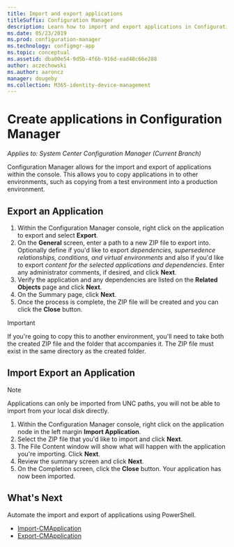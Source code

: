 ```yaml
---
title: Import and export applications
titleSuffix: Configuration Manager
description: Learn how to import and export applications in Configuration Manager to share between separate hierarchies.
ms.date: 05/23/2019
ms.prod: configuration-manager
ms.technology: configmgr-app
ms.topic: conceptual
ms.assetid: dba00e54-9d5b-4f6b-916d-ead48c66e288
author: aczechowski
ms.author: aaroncz
manager: dougeby
ms.collection: M365-identity-device-management
---
```


# Create applications in Configuration Manager

*Applies to: System Center Configuration Manager (Current Branch)*

Configuration Manager allows for the import and export of applications within the console.  This allows you to copy applications in to other environments, such as copying from a test environment into a production environment.

## <a name="bkmk_export"></a> Export an Application

1. Within the Configuration Manager console, right click on the application to export and select **Export**.
1. On the **General** screen, enter a path to a new ZIP file to export into.  Optionally define if you'd like to export *dependencies, supersedence relationships, conditions, and virtual environments* and also if you'd like to export *content for the selected applications and dependencies*.  Enter any administrator comments, if desired, and click **Next**.
1. Verify the application and any dependencies are listed on the **Related Objects** page and click **Next**.
1. On the Summary page, click **Next**.
1. Once the process is complete, the ZIP file will be created and you can click the **Close** button.

> [!IMPORTANT]
> If you're going to copy this to another environment, you'll need to take both the created ZIP file and the folder that accompanies it.  The ZIP file must exist in the same directory as the created folder.

## <a name="bkmk_import"></a> Import Export an Application

> [!NOTE]
> Applications can only be imported from UNC paths, you will not be able to import from your local disk directly.

1. Within the Configuration Manager console, right click on the application node in the left margin  **Import Application**.
1. Select the ZIP file that you'd like to import and click **Next**.
1. The File Content window will show what will happen with the application you're importing.  Click **Next**.
1. Review the summary screen and click **Next**.
1. On the Completion screen, click the **Close** button.  Your application has now been imported.

## <a name="bkmk_whatsnext"></a> What's Next
 
Automate the import and export of applications using PowerShell.

* [Import-CMApplication](https://docs.microsoft.com/en-us/powershell/module/configurationmanager/import-cmapplication)
* [Export-CMApplication](https://docs.microsoft.com/en-us/powershell/module/configurationmanager/export-cmapplication)